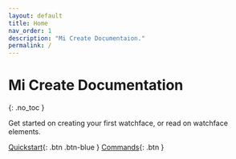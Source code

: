 ```yaml
---
layout: default
title: Home
nav_order: 1
description: "Mi Create Documentaion."
permalink: /
---
```

# Mi Create Documentation
{: .no_toc }

Get started on creating your first watchface, or read on watchface elements.
   
[Quickstart](https://ooflet.github.io/docs/quickstart){: .btn .btn-blue } 
[Commands](https://ooflet.github.io/docs/commands){: .btn }
